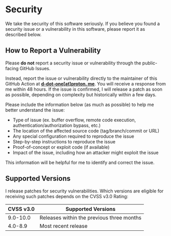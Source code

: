 # Security
We take the security of this software seriously. If you believe you found a security issue or a vulnerability in this software, please report it as described below.

## How to Report a Vulnerability
Please **do not** report a security issue or vulnerability through the public-facing GitHub Issues.

Instead, report the issue or vulnerability directly to the maintainer of this GitHub Action at **[d-dot-one[at]proton.
me](mailto:d-dot-one[at]proton.me)**. You will receive a response from me within 48 hours. If the issue is confirmed,
I will release a patch as soon as possible, depending on complexity but historically within a few days.

Please include the information below (as much as possible) to help me better understand the issue:

* Type of issue (ex. buffer overflow, remote code execution, authentication/authorization bypass, etc.)
* The location of the affected source code (tag/branch/commit or URL)
* Any special configuration required to reproduce the issue
* Step-by-step instructions to reproduce the issue
* Proof-of-concept or exploit code (if available)
* Impact of the issue, including how an attacker might exploit the issue

This information will be helpful for me to identify and correct the issue.

## Supported Versions

I release patches for security vulnerabilities. Which versions are eligible for receiving such patches depends on the CVSS v3.0 Rating:

| CVSS v3.0 | Supported Versions                        |
| --------- | ----------------------------------------- |
| 9.0-10.0  | Releases within the previous three months |
| 4.0-8.9   | Most recent release                       |
